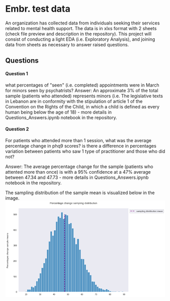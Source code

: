 # Embr. test data
An organization has collected data from individuals seeking their services related to mental health support. The data is in xlxs format with 2 sheets (check file preview and description in the repository). This project will consist of conducting a light EDA (i.e. Exploratory Analysis), and joining data from sheets as necessary to answer raised questions. 

## Questions 

#### Question 1
what percentages of "seen" (i.e. completed) appointments were in March for minors seen by psychatrists?
Answer: An approximate 3% of the total sample (patients who attended) represents minors (i.e. The legislative texts in Lebanon are in conformity with the stipulation of article 1 of the Convention on the Rights of the Child, in which a child is defined as every human being below the age of 18) - more details in Questions_Answers.ipynb notebook in the repository.

#### Question 2
For patients who attended more than 1 session, what was the average percentage change in phq9 scores? is there a difference in percentages variation between patients who saw 1 type of practitioner and those who did not?

Answer: The average percentage change for the sample (patients who attented more than once) is with a 95% confidence at a 47% average between 47.34 and 47.73 - more details in Questions_Answers.ipynb notebook in the repository.

The sampling distribution of the sample mean is visualized below in the image. 
![Percentage change sampling distribution](Visualization/sampling_all.png)



